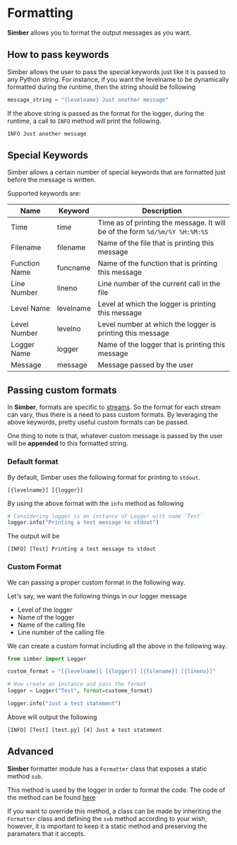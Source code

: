 # Formatting

**Simber** allows you to format the output messages as you want.

## How to pass keywords

Simber allows the user to pass the special keywords just like it is passed to any Python string. For instance, if you want the levelname to be dynamically formatted during the runtime, then the string should be following

```python
message_string = "{levelname} Just another message"
```

If the above string is passed as the format for the logger, during the runtime, a call to `INFO` method will print the following.

```console
INFO Just another message
```

## Special Keywords

Simber allows a certain number of special keywords that are formatted just before the message is written.

Supported keywords are:

| Name | Keyword | Description |
| ---- | ------- | ----------- |
| Time | time    | Time as of printing the message. It will be of the form `%d/%m/%Y %H:%M:%S` |
| Filename | filename | Name of the file that is printing this message |
| Function Name | funcname | Name of the function that is printing this message |
| Line Number | lineno | Line number of the current call in the file |
| Level Name | levelname | Level at which the logger is printing this message |
| Level Number | levelno | Level number at which the logger is printing this message |
| Logger Name | logger | Name of the logger that is printing this message |
| Message | message | Message passed by the user |

## Passing custom formats

In **Simber**, formats are specific to [streams](/streams/). So the format for each stream can vary, thus there is a need to pass custom formats. By leveraging the above keywords, pretty useful custom formats can be passed.

One thing to note is that, whatever custom message is passed by the user will be **appended** to this formatted string.

### Default format

By default, Simber uses the following format for printing to `stdout`.

```[{levelname}] [{logger}]```

By using the above format with the `info` method as following

```python
# Considering logger is an instance of Logger with name `Test`
logger.info("Printing a test message to stdout")
```

The output will be

```console
[INFO] [Test] Printing a test message to stdout
```

### Custom Format

We can passing a proper custom format in the following way.

Let's say, we want the following things in our logger message

- Level of the logger
- Name of the logger
- Name of the calling file
- Line number of the calling file

We can create a custom format including all the above in the following way.

```python
from simber import Logger

custom_format = "[{levelname}] [{logger}] [{filename}] [{lineno}]"

# Now create an instance and pass the format
logger = Logger("Test", format=custome_format)

logger.info("Just a test statement")
```

Above will output the following

```console
[INFO] [Test] [test.py] [4] Just a test statement
```

## Advanced

**Simber** formatter module has a `Formatter` class that exposes a static method `sub`.

This method is used by the logger in order to format the code. The code of the method can be found [here](https://github.com/deepjyoti30/simber/blob/89b058de6b9819c9e8110292c830aaaeef0cc074/simber/formatter.py#L48)

If you want to override this method, a class can be made by inheriting the `Formatter` class and defining the `sub` method according to your wish, however, it is important to keep it a static method and preserving the paramaters that it accepts.
